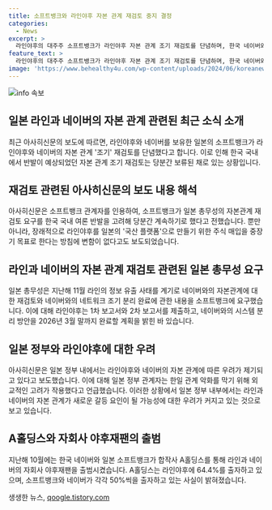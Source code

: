 ```yaml
---
title: 소프트뱅크와 라인야후 자본 관계 재검토 중지 결정
categories:
  - News
excerpt: >
  라인야후의 대주주 소프트뱅크가 라인야후 자본 관계 조기 재검토를 단념하며, 한국 네이버와의 50% 출자를 유지하는 것으로 알려졌다. 이에 대해 소프트뱅크는 일본 정부의 행정지도에 따라 일본 라인을 국산 플랫폼으로 만들기 위한 목표를 유지할 예정이라고 밝혀, 일본한국 관계의 새로운 불씨가 되지 않도록 외교적인 배려가 작용했다는 의견도 있다. 또한, 일본 총무성은 네이버와의 자본관계 재검토를 요청했으며, 한국 네이버의 A홀딩스 지분 매각을 지시한 것이라는 비판이 나왔다.
feature_text: >
  라인야후의 대주주 소프트뱅크가 라인야후 자본 관계 조기 재검토를 단념하며, 한국 네이버와의 50% 출자를 유지하는 것으로 알려졌다. 이에 대해 소프트뱅크는 일본 정부의 행정지도에 따라 일본 라인을 국산 플랫폼으로 만들기 위한 목표를 유지할 예정이라고 밝혀, 일본한국 관계의 새로운 불씨가 되지 않도록 외교적인 배려가 작용했다는 의견도 있다. 또한, 일본 총무성은 네이버와의 자본관계 재검토를 요청했으며, 한국 네이버의 A홀딩스 지분 매각을 지시한 것이라는 비판이 나왔다.
image: 'https://www.behealthy4u.com/wp-content/uploads/2024/06/koreanews.jpg'
---
```


<p><img src="https://www.behealthy4u.com/wp-content/uploads/2024/06/koreanews.jpg" alt="info 속보" /></p>

<h2 data-ke-size="size26">일본 라인과 네이버의 자본 관계 관련된 최근 소식 소개</h2>

<p data-ke-size="size16">최근 아사히신문의 보도에 따르면, 라인야후와 네이버를 보유한 일본의 소프트뱅크가 라인야후와 네이버의 자본 관계 '조기' 재검토를 단념했다고 합니다. 이로 인해 한국 국내에서 반발이 예상되었던 자본 관계 조기 재검토는 당분간 보류된 채로 있는 상황입니다.</p>

<h2 data-ke-size="size26">재검토 관련된 아사히신문의 보도 내용 해석</h2>

<p data-ke-size="size16">아사히신문은 소프트뱅크 관계자를 인용하여, 소프트뱅크가 일본 총무성의 자본관계 재검토 요구를 한국 국내 여론 반발을 고려해 당분간 계속하기로 했다고 전했습니다. 뿐만 아니라, 장래적으로 라인야후를 일본의 '국산 플랫폼'으로 만들기 위한 주식 매입을 중장기 목표로 한다는 방침에 변함이 없다고도 보도되었습니다.</p>

<h2 data-ke-size="size26">라인과 네이버의 자본 관계 재검토 관련된 일본 총무성 요구</h2>

<p data-ke-size="size16">일본 총무성은 지난해 11월 라인의 정보 유출 사태를 계기로 네이버와의 자본관계에 대한 재검토와 네이버와의 네트워크 조기 분리 완료에 관한 내용을 소프트뱅크에 요구했습니다. 이에 대해 라인야후는 1차 보고서와 2차 보고서를 제출하고, 네이버와의 시스템 분리 방안을 2026년 3월 말까지 완료할 계획을 밝힌 바 있습니다.</p>

<h2 data-ke-size="size26">일본 정부와 라인야후에 대한 우려</h2>

<p data-ke-size="size16">아사히신문은 일본 정부 내에서는 라인야후와 네이버의 자본 관계에 따른 우려가 제기되고 있다고 보도했습니다. 이에 대해 일본 정부 관계자는 한일 관계 악화를 막기 위해 외교적인 고려가 작용했다고 언급했습니다. 이러한 상황에서 일본 정부 내부에서는 라인과 네이버의 자본 관계가 새로운 갈등 요인이 될 가능성에 대한 우려가 커지고 있는 것으로 보고 있습니다.</p>

<h2 data-ke-size="size26">A홀딩스와 자회사 야후재팬의 출범</h2>

<p data-ke-size="size16">지난해 10월에는 한국 네이버와 일본 소프트뱅크가 합작사 A홀딩스를 통해 라인과 네이버의 자회사 야후재팬을 출범시켰습니다. A홀딩스는 라인야후에 64.4%를 출자하고 있으며, 소프트뱅크와 네이버가 각각 50%씩을 출자하고 있는 사실이 밝혀졌습니다.</p>
생생한 뉴스, <a href="https://qoogle.tistory.com" rel="dofollow">qoogle.tistory.com</a>


